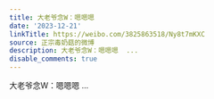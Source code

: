 ```yaml
---
title: 大老爷念W：嗯嗯嗯
date: '2023-12-21'
linkTitle: https://weibo.com/3825863518/Ny8t7mKXC
source: 正宗毒奶菇的微博
description: 大老爷念W：嗯嗯嗯  ...
disable_comments: true
---
```

大老爷念W：嗯嗯嗯  ...
